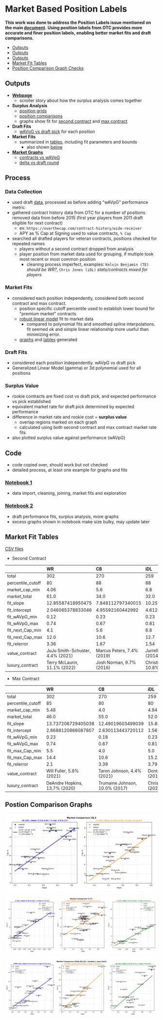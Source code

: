 # Market Based Position Labels

**This work was done to address the Position Labels issue mentioned on the main [document](/README.md#draft-surplus-analysis).** 
**Using position labels from OTC provides more accurate and finer position labels, enabling better market fits and draft comparisons.**

 - [Outputs](/market%20based%20position%20groups#outputs)
 - [Outputs](/market%20based%20position%20groups#process)
 - [Outputs](/market%20based%20position%20groups#code)
 - [Market Fit Tables](/market%20based%20position%20groups#market-fit-tables)
 - [Position Comparison Graph Checks](/market%20based%20position%20groups#position-comparison-graphs)

## Outputs

 - **[Webpage](https://nbpub.github.io/nfl_draft_vs_market/)**
   - scroller story about how the surplus analysis comes together
 - **Surplus Analysis**
   - [position grids](/market%20based%20position%20groups/graphs/Draft%20Surplus%20Position%20Grids)
   - [position comparisons](/market%20based%20position%20groups/graphs/Draft%20Surplus%20Position%20Comparisons)
   - graphs show fit for [second contract](/market%20based%20position%20groups/graphs/Second%20Contract%20Fits) and [max contract](/market%20based%20position%20groups/graphs/Max%20Contract%20Fits)
 - **Draft Fits**
   - [wAVpG vs draft pick](/market%20based%20position%20groups/graphs/Draft%20Performance%20fits) for each position
 - **Market Fits**
   - summarized in [tables](/market%20based%20position%20groups/tables), including fit parameters and bounds
     - also shown [below](/market%20based%20position%20groups#market-fit-tables)
 - **[Market Graphs](/market%20based%20position%20groups/graphs/Market%20Explore)**
   - [contracts vs wAVpG](/market%20based%20position%20groups/graphs/Market%20Explore/position%20second%2C%20max%2C%20delta)
   - [delta vs draft round](/market%20based%20position%20groups/graphs/Market%20Explore/delta%20vs%20draft%20rnd)

## Process

### Data Collection
 - used draft [data](/market%20based%20position%20groups/data/draft_2011-2023.csv), processed as before adding "wAVpG" performance metric
 - gathered contract history data from OTC for a number of positions. removed data from before 2015 (first year players from 2011 draft eligible for next contract)
   - ex: `https://overthecap.com/contract-history/wide-receiver`  
   - APY as % Cap at Signing used to value contracts, `% Cap`
 - searched all drafted players for veteran contracts, positions checked for repeated names
   - players without a second contract dropped from analysis
   - player position from market data used for grouping, if multiple took most recent or most common position
     - cleaning process imperfect, examples: `Kelvin Benjamin (TE)` *should be WR?*, `Chris Jones (iDL)` *stats/contracts mixed for players* 
 
### Market Fits
 - considered each position independently, considered both second contract and max contract.
   - position specific cutoff percentile used to establish lower bound for "premium market" contracts
   - [robust linear model](https://www.statsmodels.org/dev/generated/statsmodels.robust.robust_linear_model.RLM.html#statsmodels.robust.robust_linear_model.RLM) fit to market data
     - compared to polynomial fits and smoothed spline interpolations. fit seemed ok and simple linear relationship more useful than minimizing error.
   - [graphs](/market%20based%20position%20groups/graphs) and [tables](/market%20based%20position%20groups/tables) generated
   
### Draft Fits
 - considered each position independently. wAVpG vs draft pick
 - Generalized Linear Model (gamma) or 3d polynomial used for all positions
 
### Surplus Value
 - rookie contracts are fixed cost vs draft pick, and expected performance vs pick established
 - equivalent market rate for draft pick determined by expected performance
 - difference in market rate and rookie cost = **surplus value**
   - overlap regions marked on each graph
   - calculated using both second contract and max contract market rate fits 
 - also plotted surplus value against performance (wAVpG)
 
## Code
 - code copied over, should work but not checked
 - detailed process, at least one example for graphs and fits
 
### [Notebook 1](/market%20based%20position%20groups/market%20based%20positions.ipynb)
 - data import, cleaning, joining, market fits and exploration

 
### [Notebook 2](/market%20based%20position%20groups/market%20based%20positions_2.ipynb)
 - draft performance fits, surplus analysis, more graphs
 - excess graphs shown in notebook make size bulky, may update later

 
## Market Fit Tables 

[CSV files](/market%20based%20position%20groups/tables)

 - Second Contract

|                   | WR                               | CB                         | iDL                             | LB                            | EDGE                        | S                           | RB                          | G                            | T                           | TE                       | QB                       | C                           |
|:------------------|:---------------------------------|:---------------------------|:--------------------------------|:------------------------------|:----------------------------|:----------------------------|:----------------------------|:-----------------------------|:----------------------------|:-------------------------|:-------------------------|:----------------------------|
| total             | 302                              | 270                        | 259                             | 241                           | 220                         | 197                         | 191                         | 165                          | 155                         | 140                      | 111                      | 67                          |
| percentile_cutoff | 80                               | 88                         | 88                              | 80                            | 85                          | 88                          | 88                          | 80                           | 80                          | 80                       | 80                       | 70                          |
| market_cap_min    | 4.06                             | 5.6                        | 6.8                             | 3.0                           | 7.42                        | 4.05                        | 3.32                        | 4.22                         | 7.12                        | 3.62                     | 11.6                     | 2.56                        |
| market_total      | 61.0                             | 34.0                       | 32.0                            | 51.0                          | 33.0                        | 24.0                        | 23.0                        | 33.0                         | 31.0                        | 28.0                     | 23.0                     | 20.0                        |
| fit_slope         | 12.85587418950475                | 7.848112797340015          | 10.252669035295526              | 11.175099143729497            | 11.798988134861514          | 12.094201690439265          | 8.806759764670103           | 9.268596018205322            | 3.7320839896797464          | 7.6554116267097125       | 18.660161571208448       | 8.493797680769648           |
| fit_intercept     | 2.046065378833046                | 4.95592160442992           | 4.612331044263812               | 0.7155568674572197            | 4.774561771744128           | 2.014778524413766           | 1.088231537945763           | 2.2555386563259066           | 6.881632651417924           | 3.4224896887810914       | 4.156856692365987        | 1.5772300362375216          |
| fit_wAVpG_min     | 0.12                             | 0.23                       | 0.23                            | 0.2                           | 0.24                        | 0.22                        | 0.28                        | 0.29                         | 0.33                        | 0.12                     | 0.29                     | 0.32                        |
| fit_wAVpG_max     | 0.74                             | 0.67                       | 0.81                            | 0.8                           | 0.8                         | 0.58                        | 0.79                        | 0.67                         | 0.74                        | 0.54                     | 1.0                      | 0.62                        |
| fit_next_Cap_min  | 4.1                              | 5.6                        | 6.8                             | 3.0                           | 7.5                         | 4.1                         | 3.4                         | 4.3                          | 7.2                         | 3.7                      | 11.6                     | 2.8                         |
| fit_next_Cap_max  | 12.0                             | 10.6                       | 12.7                            | 10.8                          | 15.3                        | 9.6                         | 8.1                         | 9.6                          | 11.1                        | 7.8                      | 24.5                     | 7.4                         |
| fit_relerror      | 3.36                             | 1.67                       | 1.54                            | 5.3                           | 2.01                        | 1.68                        | 2.47                        | 3.12                         | 1.64                        | 2.77                     | 1.8                      | 4.31                        |
| value_contract    | JuJu Smith-Schuster, 4.4% (2021) | Marcus Peters, 7.4% (2019) | Jurrell Casey, 6.8% (2014)      | Germaine Pratt, 3.0% (2023)   | Cameron Jordan, 7.7% (2015) | Justin Simmons, 5.8% (2020) | Saquon Barkley, 4.5% (2023) | Larry Warford, 5.1% (2017)   | Lane Johnson, 7.2% (2016)   | Eric Ebron, 3.7% (2018)  | Cam Newton, 14.5% (2015) | Ben Jones, 2.8% (2016)      |
| luxury_contract   | Terry McLaurin, 11.1% (2022)     | Josh Norman, 9.7% (2016)   | Christian Wilkins, 10.8% (2024) | Foyesade Oluokun, 7.2% (2022) | Rashan Gary, 10.7% (2023)   | Derwin James, 9.1% (2022)   | David Johnson, 7.3% (2018)  | Chris Lindstrom, 9.1% (2023) | Laremy Tunsil, 11.1% (2023) | Jonnu Smith, 6.8% (2021) | Joe Burrow, 24.5% (2023) | Brandon Linder, 6.2% (2017) |

 - Max Contract

|                   | WR                            | CB                             | iDL                       | LB                            | EDGE                        | S                           | RB                         | G                            | T                           | TE                       | QB                           | C                             |
|:------------------|:------------------------------|:-------------------------------|:--------------------------|:------------------------------|:----------------------------|:----------------------------|:---------------------------|:-----------------------------|:----------------------------|:-------------------------|:-----------------------------|:------------------------------|
| total             | 302                           | 270                            | 259                       | 241                           | 220                         | 197                         | 191                        | 165                          | 155                         | 140                      | 111                          | 67                            |
| percentile_cutoff | 85                            | 80                             | 80                        | 80                            | 80                          | 80                          | 85                         | 70                           | 65                          | 75                       | 80                           | 65                            |
| market_cap_min    | 5.48                          | 4.0                            | 4.94                      | 3.5                           | 6.46                        | 3.18                        | 2.95                       | 3.06                         | 3.7                         | 3.2                      | 12.0                         | 2.88                          |
| market_total      | 46.0                          | 55.0                           | 52.0                      | 49.0                          | 44.0                        | 40.0                        | 29.0                       | 50.0                         | 55.0                        | 38.0                     | 23.0                         | 24.0                          |
| fit_slope         | 13.737206729405038            | 12.49019603499039              | 15.889160026395505        | 10.588818012529615            | 13.480275485815419          | 15.623517739638002          | 9.935109743722288          | 13.20478598496318            | 12.001518106132586          | 10.528441405928335       | 20.086918721164448           | 11.44281936022716             |
| fit_intercept     | 2.8688120866087807            | 2.630113443720112              | 1.561668684207214         | 1.217220603151406             | 3.810861262267225           | 0.4660767486666928          | 0.28359237674553084        | 0.3693424976875763           | 2.256743837783868           | 2.5525307547863774       | 4.199772232106598            | 0.74428829394658              |
| fit_wAVpG_min     | 0.23                          | 0.18                           | 0.23                      | 0.22                          | 0.21                        | 0.16                        | 0.28                       | 0.26                         | 0.19                        | 0.09                     | 0.43                         | 0.3                           |
| fit_wAVpG_max     | 0.74                          | 0.67                           | 0.81                      | 0.8                           | 0.8                         | 0.58                        | 0.79                       | 0.67                         | 0.74                        | 0.54                     | 1.0                          | 0.62                          |
| fit_max_Cap_min   | 5.5                           | 4.0                            | 5.0                       | 3.5                           | 6.7                         | 3.2                         | 3.0                        | 3.1                          | 3.7                         | 3.2                      | 12.0                         | 2.9                           |
| fit_max_Cap_max   | 14.4                          | 10.6                           | 15.2                      | 10.8                          | 15.3                        | 9.6                         | 8.2                        | 9.9                          | 11.6                        | 8.2                      | 24.5                         | 7.4                           |
| fit_relerror      | 2.1                           | 3.39                           | 3.79                      | 3.97                          | 1.65                        | 3.56                        | 4.17                       | 5.42                         | 4.87                        | 3.17                     | 1.86                         | 3.06                          |
| value_contract    | Will Fuller, 5.8% (2021)      | Taron Johnson, 4.4% (2021)     | Dontari Poe, 5.3% (2018)  | Dre Greenlaw, 3.9% (2022)     | Myles Garrett, 12.6% (2020) | Kenny Vaccaro, 3.2% (2019)  | D'Andre Swift, 3.1% (2024) | Clint Boling, 3.6% (2015)    | Daryl Williams, 4.4% (2021) | Eric Ebron, 3.7% (2018)  | Cam Newton, 14.5% (2015)     | Travis Frederick, 6.1% (2016) |
| luxury_contract   | DeAndre Hopkins, 13.7% (2020) | Trumaine Johnson, 10.0% (2017) | Chris Jones, 12.4% (2024) | Foyesade Oluokun, 7.2% (2022) | Rashan Gary, 10.7% (2023)   | Harrison Smith, 8.8% (2021) | David Johnson, 7.3% (2018) | Brandon Scherff, 9.9% (2021) | Laremy Tunsil, 11.1% (2023) | Jonnu Smith, 6.8% (2021) | Russell Wilson, 23.5% (2022) | Brandon Linder, 6.2% (2017)   |


## Postion Comparison Graphs

![DB Pairing](/comparison%20graphs/position%20group%20checks/market_compare-OTC_CB-S.png "Were CB and S safe to group into DB?")

![OL](/comparison%20graphs/position%20group%20checks/market_compare-OTC_G-T-C.png "Should T/G/C be treated separately?")

![skipped D](/comparison%20graphs/position%20group%20checks/market_compare-OTC_EDGE-IDL-LB_varied_y.png "Skipped defense, market rates imply thoughtful cleaning is worthwhile") 
 
 